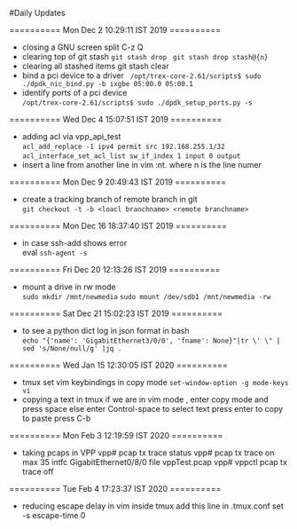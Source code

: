 #Daily Updates

==========  Mon Dec  2 10:29:11 IST 2019 ========== 
* closing a GNU screen split    C-z Q
* clearing top of git stash 
     `git stash drop `
     `git stash drop stash@{n}`
* clearing all stashed items
     git stash clear
* bind a pci device to a driver 
 ` /opt/trex-core-2.61/scripts$ sudo ./dpdk_nic_bind.py -b ixgbe 05:00.0 05:00.1`
* identify ports of a pci device  
  `/opt/trex-core-2.61/scripts$ sudo ./dpdk_setup_ports.py -s`

==========  Wed Dec  4 15:07:51 IST 2019 ========== 
* adding acl via vpp_api_test  
   `acl_add_replace -1 ipv4 permit src 192.168.255.1/32`  
   `acl_interface_set_acl_list sw_if_index 1 input 0 output`
* insert a line from another line in vim
  :nt. where n is the line numer

==========  Mon Dec  9 20:49:43 IST 2019 ========== 
* create a tracking branch of remote branch in git   
   `git checkout -t -b <loacl branchname> <remote branchname>`
 
========== Mon Dec 16 18:37:40 IST 2019 ==========

* in case ssh-add shows error    
          eval `ssh-agent -s`

========== Fri Dec 20 12:13:26 IST 2019 ========== 
* mount a drive in rw mode  
             `sudo mkdir /mnt/newmedia`
             `sudo mount /dev/sdb1 /mnt/newmedia -rw`  

========== Sat Dec 21 15:02:23 IST 2019 ========== 

* to see a python dict log in json format in bash  
            `echo "{'name': 'GigabitEthernet3/0/0', 'fname': None}"|tr \' \" | sed 's/None/null/g' |jq . `

========== Wed Jan 15 12:30:05 IST 2020 ========== 
* tmux set vim keybindings in copy mode
            `set-window-option -g mode-keys vi`
* copying a text in tmux
     if we are in vim mode , enter copy mode and press space
     else enter Control-space to select text
     press enter to copy
     to paste press C-b 

========== Mon Feb  3 12:19:59 IST 2020 ========== 
* taking pcaps in VPP
	vpp# pcap tx trace status
	vpp# pcap tx trace on max 35 intfc GigabitEthernet0/8/0 file vppTest.pcap
	vpp# vppctl pcap tx trace off


========== Tue Feb  4 17:23:37 IST 2020 ========== 
* reducing escape delay in vim inside tmux
      add this line in .tmux.conf 
		set -s escape-time 0

